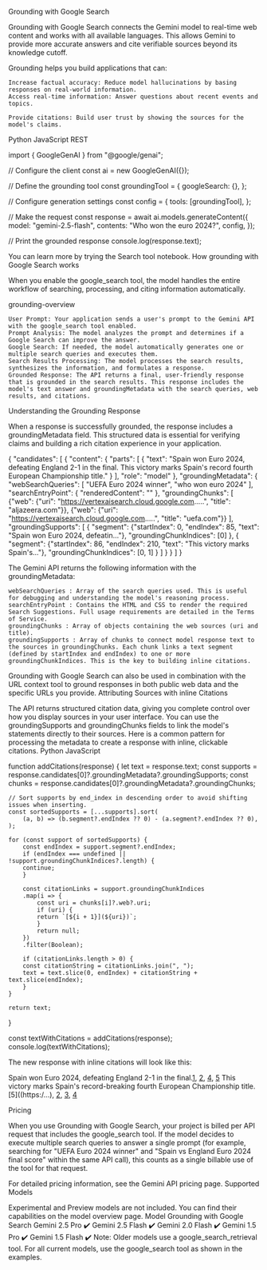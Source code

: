  Grounding with Google Search

Grounding with Google Search connects the Gemini model to real-time web content and works with all available languages. This allows Gemini to provide more accurate answers and cite verifiable sources beyond its knowledge cutoff.

Grounding helps you build applications that can:

    Increase factual accuracy: Reduce model hallucinations by basing responses on real-world information.
    Access real-time information: Answer questions about recent events and topics.

    Provide citations: Build user trust by showing the sources for the model's claims.

Python
JavaScript
REST

import { GoogleGenAI } from "@google/genai";

// Configure the client
const ai = new GoogleGenAI({});

// Define the grounding tool
const groundingTool = {
  googleSearch: {},
};

// Configure generation settings
const config = {
  tools: [groundingTool],
};

// Make the request
const response = await ai.models.generateContent({
  model: "gemini-2.5-flash",
  contents: "Who won the euro 2024?",
  config,
});

// Print the grounded response
console.log(response.text);

You can learn more by trying the Search tool notebook.
How grounding with Google Search works

When you enable the google_search tool, the model handles the entire workflow of searching, processing, and citing information automatically.

grounding-overview

    User Prompt: Your application sends a user's prompt to the Gemini API with the google_search tool enabled.
    Prompt Analysis: The model analyzes the prompt and determines if a Google Search can improve the answer.
    Google Search: If needed, the model automatically generates one or multiple search queries and executes them.
    Search Results Processing: The model processes the search results, synthesizes the information, and formulates a response.
    Grounded Response: The API returns a final, user-friendly response that is grounded in the search results. This response includes the model's text answer and groundingMetadata with the search queries, web results, and citations.

Understanding the Grounding Response

When a response is successfully grounded, the response includes a groundingMetadata field. This structured data is essential for verifying claims and building a rich citation experience in your application.

{
  "candidates": [
    {
      "content": {
        "parts": [
          {
            "text": "Spain won Euro 2024, defeating England 2-1 in the final. This victory marks Spain's record fourth European Championship title."
          }
        ],
        "role": "model"
      },
      "groundingMetadata": {
        "webSearchQueries": [
          "UEFA Euro 2024 winner",
          "who won euro 2024"
        ],
        "searchEntryPoint": {
          "renderedContent": "<!-- HTML and CSS for the search widget -->"
        },
        "groundingChunks": [
          {"web": {"uri": "https://vertexaisearch.cloud.google.com.....", "title": "aljazeera.com"}},
          {"web": {"uri": "https://vertexaisearch.cloud.google.com.....", "title": "uefa.com"}}
        ],
        "groundingSupports": [
          {
            "segment": {"startIndex": 0, "endIndex": 85, "text": "Spain won Euro 2024, defeatin..."},
            "groundingChunkIndices": [0]
          },
          {
            "segment": {"startIndex": 86, "endIndex": 210, "text": "This victory marks Spain's..."},
            "groundingChunkIndices": [0, 1]
          }
        ]
      }
    }
  ]
}

The Gemini API returns the following information with the groundingMetadata:

    webSearchQueries : Array of the search queries used. This is useful for debugging and understanding the model's reasoning process.
    searchEntryPoint : Contains the HTML and CSS to render the required Search Suggestions. Full usage requirements are detailed in the Terms of Service.
    groundingChunks : Array of objects containing the web sources (uri and title).
    groundingSupports : Array of chunks to connect model response text to the sources in groundingChunks. Each chunk links a text segment (defined by startIndex and endIndex) to one or more groundingChunkIndices. This is the key to building inline citations.

Grounding with Google Search can also be used in combination with the URL context tool to ground responses in both public web data and the specific URLs you provide.
Attributing Sources with inline Citations

The API returns structured citation data, giving you complete control over how you display sources in your user interface. You can use the groundingSupports and groundingChunks fields to link the model's statements directly to their sources. Here is a common pattern for processing the metadata to create a response with inline, clickable citations.
Python
JavaScript

function addCitations(response) {
    let text = response.text;
    const supports = response.candidates[0]?.groundingMetadata?.groundingSupports;
    const chunks = response.candidates[0]?.groundingMetadata?.groundingChunks;

    // Sort supports by end_index in descending order to avoid shifting issues when inserting.
    const sortedSupports = [...supports].sort(
        (a, b) => (b.segment?.endIndex ?? 0) - (a.segment?.endIndex ?? 0),
    );

    for (const support of sortedSupports) {
        const endIndex = support.segment?.endIndex;
        if (endIndex === undefined || !support.groundingChunkIndices?.length) {
        continue;
        }

        const citationLinks = support.groundingChunkIndices
        .map(i => {
            const uri = chunks[i]?.web?.uri;
            if (uri) {
            return `[${i + 1}](${uri})`;
            }
            return null;
        })
        .filter(Boolean);

        if (citationLinks.length > 0) {
        const citationString = citationLinks.join(", ");
        text = text.slice(0, endIndex) + citationString + text.slice(endIndex);
        }
    }

    return text;
}

const textWithCitations = addCitations(response);
console.log(textWithCitations);

The new response with inline citations will look like this:

Spain won Euro 2024, defeating England 2-1 in the final.[1](https:/...), [2](https:/...), [4](https:/...), [5](https:/...) This victory marks Spain's record-breaking fourth European Championship title.[5]((https:/...), [2](https:/...), [3](https:/...), [4](https:/...)

Pricing

When you use Grounding with Google Search, your project is billed per API request that includes the google_search tool. If the model decides to execute multiple search queries to answer a single prompt (for example, searching for "UEFA Euro 2024 winner" and "Spain vs England Euro 2024 final score" within the same API call), this counts as a single billable use of the tool for that request.

For detailed pricing information, see the Gemini API pricing page.
Supported Models

Experimental and Preview models are not included. You can find their capabilities on the model overview page.
Model 	Grounding with Google Search
Gemini 2.5 Pro 	✔️
Gemini 2.5 Flash 	✔️
Gemini 2.0 Flash 	✔️
Gemini 1.5 Pro 	✔️
Gemini 1.5 Flash 	✔️
Note: Older models use a google_search_retrieval tool. For all current models, use the google_search tool as shown in the examples.
